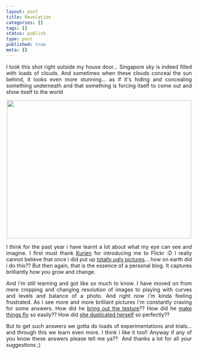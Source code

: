 ```yaml
---
layout: post
title: Revelation
categories: []
tags: []
status: publish
type: post
published: true
meta: {}
---
```

<p align="justify">I took this shot right outside my house door... Singapore sky is indeed filled with loads of clouds. And sometimes when these clouds conceal the sun behind, it looks even more stunning... as if it's hiding and concealing something underneath and that something is forcing itself to come out and show itself to the world</p>
<p align="center"><img width="500" src="http://static.flickr.com/73/198107278_d423536c7d.jpg" height="375" /></p>
<p align="justify">I think for the past year i have learnt a lot about what my eye can see and imagine. I first must thank <a target="_blank" href="http://www.flickr.com/photos/kuriakonz/" title="Kuriakonz Flickr">Kurien</a> for introducing me to Flickr :D I really cannot believe that once i did put up <a target="_blank" href="/2005/07/19/rainbows/">totally ugly pictures</a>... how on earth did i do this?? But then again, that is the essence of a personal blog. It captures brilliantly how you grow and change.</p>
<p align="justify">And i'm still learning and got like so much to know. I have moved on from mere cropping and changing resolution of images to playing with curves and levels and balance of a photo. And right now i'm kinda feeling frustrated. As i see more and more brilliant pictures i'm constantly craving for some answers. How did he <a target="_blank" href="http://www.flickr.com/photos/antimethod/sets/474147/" title="Anitmethod Textures">bring out the texture</a>?? How did he <a target="_blank" href="http://www.flickr.com/photos/simonpais/105576771/" title="Simon Pais">make things fly</a> so easily?? How did <a target="_blank" href="http://www.flickr.com/photos/rebba/196473064/" title="Rebekka's Uh that's my glass, silly!">she duplicated herself</a> so perfectly??</p>
<p align="justify">But to get such answers we gotta do loads of experimentations and trials... and through this we learn even more. I think i like it too!! Anyway if any of you know these answers please tell me ya??  And thanks a lot for all your suggestions ;)</p>
